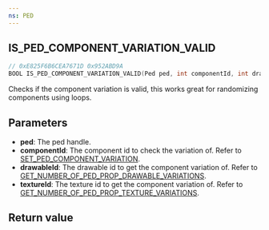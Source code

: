 ```yaml
---
ns: PED
---
```

## IS_PED_COMPONENT_VARIATION_VALID

```c
// 0xE825F6B6CEA7671D 0x952ABD9A
BOOL IS_PED_COMPONENT_VARIATION_VALID(Ped ped, int componentId, int drawableId, int textureId);
```

Checks if the component variation is valid, this works great for randomizing components using loops.  

## Parameters
* **ped**: The ped handle.
* **componentId**: The component id to check the variation of. Refer to [SET_PED_COMPONENT_VARIATION](#_0x262B14F48D29DE80).
* **drawableId**: The drawable id to get the component variation of. Refer to [GET_NUMBER_OF_PED_PROP_DRAWABLE_VARIATIONS](#_0x5FAF9754E789FB47).
* **textureId**: The texture id to get the component variation of. Refer to [GET_NUMBER_OF_PED_PROP_TEXTURE_VARIATIONS](#_0xA6E7F1CEB523E171).

## Return value
